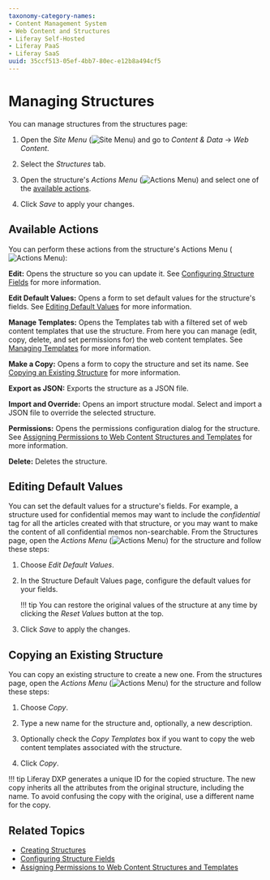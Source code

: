 ```yaml
---
taxonomy-category-names:
- Content Management System
- Web Content and Structures
- Liferay Self-Hosted
- Liferay PaaS
- Liferay SaaS
uuid: 35ccf513-05ef-4bb7-80ec-e12b8a494cf5
---
```


# Managing Structures

You can manage structures from the structures page:

1. Open the *Site Menu* (![Site Menu](../../../images/icon-product-menu.png)) and go to *Content & Data* &rarr; *Web Content*.

1. Select the *Structures* tab.

1. Open the structure's *Actions Menu* (![Actions Menu](../../../images/icon-actions.png)) and select one of the [available actions](#available-actions).

1. Click *Save* to apply your changes.

## Available Actions

You can perform these actions from the structure's Actions Menu (![Actions Menu](../../../images/icon-actions.png)):

**Edit:** Opens the structure so you can update it. See [Configuring Structure Fields](./configuring-structure-fields.md) for more information.

**Edit Default Values:** Opens a form to set default values for the structure's fields. See [Editing Default Values](#editing-default-values) for more information.

**Manage Templates:** Opens the Templates tab with a filtered set of web content templates that use the structure. From here you can manage (edit, copy, delete, and set permissions for) the web content templates. See [Managing Templates](../web-content-templates/creating-web-content-templates.md) for more information.

**Make a Copy:** Opens a form to copy the structure and set its name. See [Copying an Existing Structure](#copying-an-existing-structure) for more information.

**Export as JSON:** Exports the structure as a JSON file.

**Import and Override:** Opens an import structure modal. Select and import a JSON file to override the selected structure.

**Permissions:** Opens the permissions configuration dialog for the structure. See [Assigning Permissions to Web Content Structures and Templates](./assigning-permissions-to-web-content-structures-and-templates.md) for more information.

**Delete:** Deletes the structure.

## Editing Default Values

You can set the default values for a structure's fields. For example, a structure used for confidential memos may want to include the *confidential* tag for all the articles created with that structure, or you may want to make the content of all confidential memos non-searchable. From the Structures page, open the *Actions Menu* (![Actions Menu](../../../images/icon-actions.png)) for the structure and follow these steps:

1. Choose *Edit Default Values*.

1. In the Structure Default Values page, configure the default values for your fields.

   !!! tip
       You can restore the original values of the structure at any time by clicking the *Reset Values* button at the top.

1. Click *Save* to apply the changes.

## Copying an Existing Structure

You can copy an existing structure to create a new one. From the structures page, open the *Actions Menu* (![Actions Menu](../../../images/icon-actions.png)) for the structure and follow these steps:

1. Choose *Copy*.

1. Type a new name for the structure and, optionally, a new description.

1. Optionally check the *Copy Templates* box if you want to copy the web content templates associated with the structure.

1. Click *Copy*.

!!! tip
    Liferay DXP generates a unique ID for the copied structure. The new copy inherits all the attributes from the original structure, including the name. To avoid confusing the copy with the original, use a different name for the copy.

## Related Topics

- [Creating Structures](./creating-structures.md)
- [Configuring Structure Fields](./configuring-structure-fields.md)
- [Assigning Permissions to Web Content Structures and Templates](./assigning-permissions-to-web-content-structures-and-templates.md)
